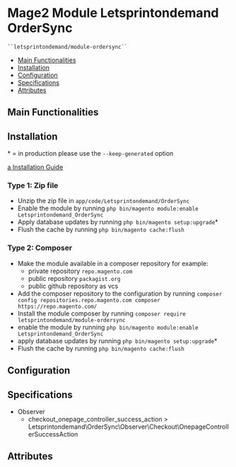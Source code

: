 # Mage2 Module Letsprintondemand OrderSync

    ``letsprintondemand/module-ordersync``

 - [Main Functionalities](#markdown-header-main-functionalities)
 - [Installation](#markdown-header-installation)
 - [Configuration](#markdown-header-configuration)
 - [Specifications](#markdown-header-specifications)
 - [Attributes](#markdown-header-attributes)


## Main Functionalities


## Installation
\* = in production please use the `--keep-generated` option

[a Installation Guide](star-editions_magento2_installation-guide.pdf)

### Type 1: Zip file

 - Unzip the zip file in `app/code/Letsprintondemand/OrderSync`
 - Enable the module by running `php bin/magento module:enable Letsprintondemand_OrderSync`
 - Apply database updates by running `php bin/magento setup:upgrade`\*
 - Flush the cache by running `php bin/magento cache:flush`

### Type 2: Composer

 - Make the module available in a composer repository for example:
    - private repository `repo.magento.com`
    - public repository `packagist.org`
    - public github repository as vcs
 - Add the composer repository to the configuration by running `composer config repositories.repo.magento.com composer https://repo.magento.com/`
 - Install the module composer by running `composer require letsprintondemand/module-ordersync`
 - enable the module by running `php bin/magento module:enable Letsprintondemand_OrderSync`
 - apply database updates by running `php bin/magento setup:upgrade`\*
 - Flush the cache by running `php bin/magento cache:flush`


## Configuration




## Specifications

 - Observer
	- checkout_onepage_controller_success_action > Letsprintondemand\OrderSync\Observer\Checkout\OnepageControllerSuccessAction


## Attributes



